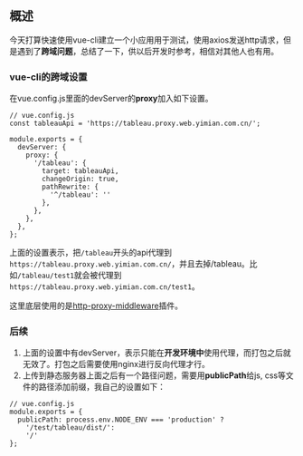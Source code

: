 ## 概述

今天打算快速使用vue-cli建立一个小应用用于测试，使用axios发送http请求，但是遇到了**跨域问题**，总结了一下，供以后开发时参考，相信对其他人也有用。

### vue-cli的跨域设置

在vue.config.js里面的devServer的**proxy**加入如下设置。

```
// vue.config.js
const tableauApi = 'https://tableau.proxy.web.yimian.com.cn/';

module.exports = {
  devServer: {
    proxy: {
      '/tableau': {
        target: tableauApi,
        changeOrigin: true,
        pathRewrite: {
          '^/tableau': ''
        },
      },
    },
  },
};
```

上面的设置表示，把```/tableau```开头的api代理到```https://tableau.proxy.web.yimian.com.cn/```，并且去掉/tableau。比如```/tableau/test1```就会被代理到```https://tableau.proxy.web.yimian.com.cn/test1```。

这里底层使用的是[http-proxy-middleware](https://github.com/chimurai/http-proxy-middleware#proxycontext-config)插件。

### 后续

1. 上面的设置中有devServer，表示只能在**开发环境中**使用代理，而打包之后就无效了。打包之后需要使用nginx进行反向代理才行。
2. 上传到静态服务器上面之后有一个路径问题，需要用**publicPath**给js, css等文件的路径添加前缀，我自己的设置如下：

```
// vue.config.js
module.exports = {
  publicPath: process.env.NODE_ENV === 'production' ?
    '/test/tableau/dist/':
    '/'
};
```

